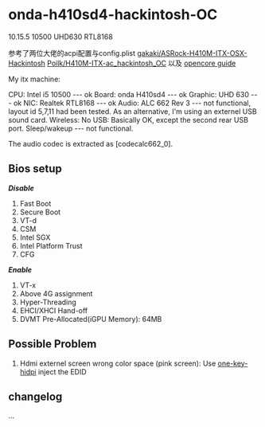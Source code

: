 # onda-h410sd4-hackintosh-OC

10.15.5 10500 UHD630 RTL8168

参考了两位大佬的acpi配置与config.plist
[gakaki/ASRock-H410M-ITX-OSX-Hackintosh](https://github.com/gakaki/ASRock-H410M-ITX-OSX-Hackintosh)
[Poilk/H410M-ITX-ac_hackintosh_OC](https://github.com/Poilk/H410M-ITX-ac_hackintosh_OC)
以及
[opencore guide](https://dortania.github.io/OpenCore-Desktop-Guide/config.plist/comet-lake.html)

My itx machine:

CPU: Intel i5 10500    --- ok
Board: onda H410sd4    --- ok
Graphic: UHD 630       --- ok
NIC: Realtek RTL8168   --- ok
Audio: ALC 662 Rev 3   --- not functional, layout id 5,7,11 had been tested. As an alternative, I'm using an externel USB sound card.
Wireless: No
USB: Basically OK, except the second rear USB port.
Sleep/wakeup           --- not functional.

The audio codec is extracted as [codecalc662_0].

## Bios setup

***Disable***

1. Fast Boot
2. Secure Boot
3. VT-d
4. CSM
5. Intel SGX
6. Intel Platform Trust
7. CFG

***Enable***

1. VT-x
2. Above 4G assignment
3. Hyper-Threading
4. EHCI/XHCI Hand-off
5. DVMT Pre-Allocated(iGPU Memory): 64MB

## Possible Problem

1. Hdmi externel screen wrong color space (pink screen): Use [one-key-hidpi](https://github.com/xzhih/one-key-hidpi) inject the EDID

## changelog

...
